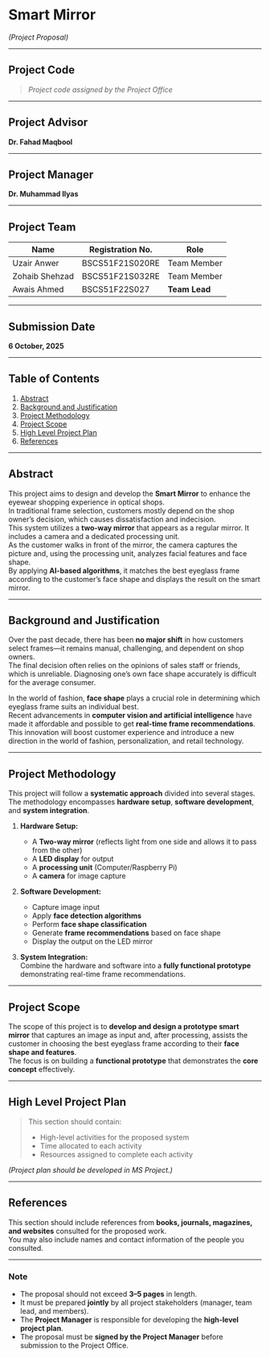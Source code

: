 # **Smart Mirror**

_(Project Proposal)_

---

## **Project Code**

> _Project code assigned by the Project Office_

---

## **Project Advisor**

**Dr. Fahad Maqbool**

---

## **Project Manager**

**Dr. Muhammad Ilyas**

---

## **Project Team**

| Name           | Registration No. | Role          |
| -------------- | ---------------- | ------------- |
| Uzair Anwer    | BSCS51F21S020RE  | Team Member   |
| Zohaib Shehzad | BSCS51F21S032RE  | Team Member   |
| Awais Ahmed    | BSCS51F22S027    | **Team Lead** |

---

## **Submission Date**

**6 October, 2025**

---

## **Table of Contents**

1. [Abstract](#abstract)
2. [Background and Justification](#background-and-justification)
3. [Project Methodology](#project-methodology)
4. [Project Scope](#project-scope)
5. [High Level Project Plan](#high-level-project-plan)
6. [References](#references)

---

## **Abstract**

This project aims to design and develop the **Smart Mirror** to enhance the eyewear shopping experience in optical shops.  
In traditional frame selection, customers mostly depend on the shop owner’s decision, which causes dissatisfaction and indecision.  
This system utilizes a **two-way mirror** that appears as a regular mirror. It includes a camera and a dedicated processing unit.  
As the customer walks in front of the mirror, the camera captures the picture and, using the processing unit, analyzes facial features and face shape.  
By applying **AI-based algorithms**, it matches the best eyeglass frame according to the customer’s face shape and displays the result on the smart mirror.

---

## **Background and Justification**

Over the past decade, there has been **no major shift** in how customers select frames—it remains manual, challenging, and dependent on shop owners.  
The final decision often relies on the opinions of sales staff or friends, which is unreliable. Diagnosing one’s own face shape accurately is difficult for the average consumer.

In the world of fashion, **face shape** plays a crucial role in determining which eyeglass frame suits an individual best.  
Recent advancements in **computer vision and artificial intelligence** have made it affordable and possible to get **real-time frame recommendations**.  
This innovation will boost customer experience and introduce a new direction in the world of fashion, personalization, and retail technology.

---

## **Project Methodology**

This project will follow a **systematic approach** divided into several stages.  
The methodology encompasses **hardware setup**, **software development**, and **system integration**.

1. **Hardware Setup:**

   - A **Two-way mirror** (reflects light from one side and allows it to pass from the other)
   - A **LED display** for output
   - A **processing unit** (Computer/Raspberry Pi)
   - A **camera** for image capture

2. **Software Development:**

   - Capture image input
   - Apply **face detection algorithms**
   - Perform **face shape classification**
   - Generate **frame recommendations** based on face shape
   - Display the output on the LED mirror

3. **System Integration:**  
   Combine the hardware and software into a **fully functional prototype** demonstrating real-time frame recommendations.

---

## **Project Scope**

The scope of this project is to **develop and design a prototype smart mirror** that captures an image as input and, after processing, assists the customer in choosing the best eyeglass frame according to their **face shape and features**.  
The focus is on building a **functional prototype** that demonstrates the **core concept** effectively.

---

## **High Level Project Plan**

> This section should contain:
>
> - High-level activities for the proposed system
> - Time allocated to each activity
> - Resources assigned to complete each activity

_(Project plan should be developed in MS Project.)_

---

## **References**

This section should include references from **books, journals, magazines, and websites** consulted for the proposed work.  
You may also include names and contact information of the people you consulted.

---

### **Note**

- The proposal should not exceed **3–5 pages** in length.
- It must be prepared **jointly** by all project stakeholders (manager, team lead, and members).
- The **Project Manager** is responsible for developing the **high-level project plan**.
- The proposal must be **signed by the Project Manager** before submission to the Project Office.
